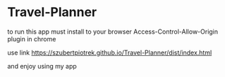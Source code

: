 # Travel-Planner

to run this app must install to your browser Access-Control-Allow-Origin plugin in chrome

use link https://szubertpiotrek.github.io/Travel-Planner/dist/index.html

and enjoy using my app

